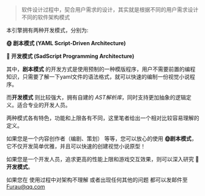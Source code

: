 > 软件设计过程中，契合用户需求的设计，其实就是根据不同的用户需求设计不同的软件架构模式

本引擎拥有两种开发模式，分别为:

**🌞 剧本模式  (YAML Script-Driven Architecture)**

**🌛 开发模式 (SadScript Programming Architecture)**

其中，**剧本模式** 的开发方式是使用预制的一种模版程序，用户不需要前置的编程知识，只需要了解一下yaml文件的语法格式，就可以快速的编制一份视觉小说程序。

而**开发模式** 则比较强大，拥有自建的 *AST解析库*，同时支持更加抽象的逻辑定义。适合专业的开发人员。

两种模式各有特色，功能和上限各有不同，这里笔者给出一个相对比较容易理解的定义。

如果您是一个内容创作者（编剧、策划） 等等，您可以放心的使用 **🌞剧本模式**，它不仅开发简单优雅，并且可以快速的创建视觉小说原型！

如果您是一个开发人员，追求更高的性能上限和游戏交互效果，则可以深入研究 **🌛开发模式**。

如果您在 使用过程中对架构不理解 或者出现任何其他的问题 都可以发邮件至 Furau@qq.com